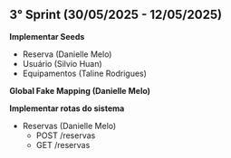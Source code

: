 ## 3° Sprint (30/05/2025 - 12/05/2025)
**Implementar Seeds**
- Reserva (Danielle Melo)
- Usuário (Silvio Huan)
- Equipamentos (Taline Rodrigues)

**Global Fake Mapping (Danielle Melo)**

**Implementar rotas do sistema**
- Reservas (Danielle Melo)
    - POST /reservas
    - GET /reservas


